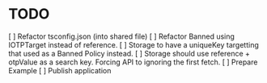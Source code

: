# TODO

[ ] Refactor tsconfig.json (into shared file)
[ ] Refactor Banned using IOTPTarget instead of reference.
[ ] Storage to have a uniqueKey targetting that used as a Banned Policy instead.
[ ] Storage should use reference + otpValue as a search key. Forcing API to ignoring the first fetch.
[ ] Prepare Example
[ ] Publish application
